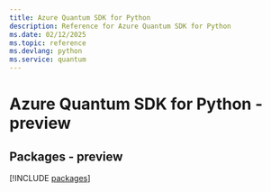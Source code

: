```yaml
---
title: Azure Quantum SDK for Python
description: Reference for Azure Quantum SDK for Python
ms.date: 02/12/2025
ms.topic: reference
ms.devlang: python
ms.service: quantum
---
```

# Azure Quantum SDK for Python - preview
## Packages - preview
[!INCLUDE [packages](quantum-index.md)]